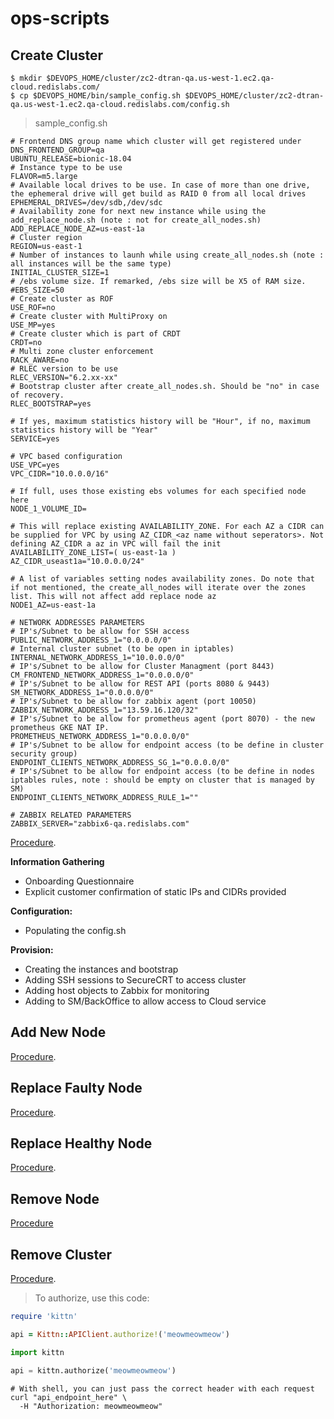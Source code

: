 # ops-scripts

## Create Cluster

```shell
$ mkdir $DEVOPS_HOME/cluster/zc2-dtran-qa.us-west-1.ec2.qa-cloud.redislabs.com/
$ cp $DEVOPS_HOME/bin/sample_config.sh $DEVOPS_HOME/cluster/zc2-dtran-qa.us-west-1.ec2.qa-cloud.redislabs.com/config.sh
```
> sample_config.sh

```shell
# Frontend DNS group name which cluster will get registered under
DNS_FRONTEND_GROUP=qa
UBUNTU_RELEASE=bionic-18.04
# Instance type to be use
FLAVOR=m5.large
# Available local drives to be use. In case of more than one drive, the ephemeral drive will get build as RAID 0 from all local drives
EPHEMERAL_DRIVES=/dev/sdb,/dev/sdc
# Availability zone for next new instance while using the add_replace_node.sh (note : not for create_all_nodes.sh)
ADD_REPLACE_NODE_AZ=us-east-1a
# Cluster region
REGION=us-east-1
# Number of instances to launh while using create_all_nodes.sh (note : all instances will be the same type)
INITIAL_CLUSTER_SIZE=1
# /ebs volume size. If remarked, /ebs size will be X5 of RAM size.
#EBS_SIZE=50
# Create cluster as ROF
USE_ROF=no
# Create cluster with MultiProxy on
USE_MP=yes
# Create cluster which is part of CRDT
CRDT=no
# Multi zone cluster enforcement
RACK_AWARE=no
# RLEC version to be use
RLEC_VERSION="6.2.xx-xx"
# Bootstrap cluster after create_all_nodes.sh. Should be "no" in case of recovery.
RLEC_BOOTSTRAP=yes

# If yes, maximum statistics history will be "Hour", if no, maximum statistics history will be "Year"
SERVICE=yes

# VPC based configuration
USE_VPC=yes
VPC_CIDR="10.0.0.0/16"

# If full, uses those existing ebs volumes for each specified node here
NODE_1_VOLUME_ID=

# This will replace existing AVAILABILITY_ZONE. For each AZ a CIDR can be supplied for VPC by using AZ_CIDR_<az name without seperators>. Not defining AZ_CIDR a az in VPC will fail the init
AVAILABILITY_ZONE_LIST=( us-east-1a )
AZ_CIDR_useast1a="10.0.0.0/24"

# A list of variables setting nodes availability zones. Do note that if not mentioned, the create_all_nodes will iterate over the zones list. This will not affect add replace node az
NODE1_AZ=us-east-1a

# NETWORK ADDRESSES PARAMETERS
# IP's/Subnet to be allow for SSH access
PUBLIC_NETWORK_ADDRESS_1="0.0.0.0/0"
# Internal cluster subnet (to be open in iptables)
INTERNAL_NETWORK_ADDRESS_1="10.0.0.0/0"
# IP's/Subnet to be allow for Cluster Managment (port 8443)
CM_FRONTEND_NETWORK_ADDRESS_1="0.0.0.0/0"
# IP's/Subnet to be allow for REST API (ports 8080 & 9443)
SM_NETWORK_ADDRESS_1="0.0.0.0/0"
# IP's/Subnet to be allow for zabbix agent (port 10050)
ZABBIX_NETWORK_ADDRESS_1="13.59.16.120/32"
# IP's/Subnet to be allow for prometheus agent (port 8070) - the new prometheus GKE NAT IP.
PROMETHEUS_NETWORK_ADDRESS_1="0.0.0.0/0"
# IP's/Subnet to be allow for endpoint access (to be define in cluster security group)
ENDPOINT_CLIENTS_NETWORK_ADDRESS_SG_1="0.0.0.0/0"
# IP's/Subnet to be allow for endpoint access (to be define in nodes iptables rules, note : should be empty on cluster that is managed by SM)
ENDPOINT_CLIENTS_NETWORK_ADDRESS_RULE_1=""

# ZABBIX RELATED PARAMETERS
ZABBIX_SERVER="zabbix6-qa.redislabs.com"
```
[Procedure](https://redislabs.atlassian.net/wiki/spaces/DevOps/pages/471793685/Create+Cluster+-+AWS).

**Information Gathering**

* Onboarding Questionnaire
* Explicit customer confirmation of static IPs and CIDRs provided

**Configuration:**

* Populating the config.sh

**Provision:**

* Creating the instances and bootstrap
* Adding SSH sessions to SecureCRT to access cluster
* Adding host objects to Zabbix for monitoring
* Adding to SM/BackOffice to allow access to Cloud service

## Add New Node
[Procedure](https://redislabs.atlassian.net/wiki/spaces/DevOps/pages/438305219/Add+a+New+Node+-+AWS).

## Replace Faulty Node
[Procedure](https://redislabs.atlassian.net/wiki/spaces/DevOps/pages/438600189/Replace+Faulty+Node+-+AWS).

## Replace Healthy Node
[Procedure](https://redislabs.atlassian.net/wiki/spaces/DevOps/pages/470089741/Replace+Healthy+Node+-+AWS).

## Remove Node
[Procedure](https://redislabs.atlassian.net/wiki/spaces/DevOps/pages/438338070/Remove+a+Node+-+AWS)

## Remove Cluster
[Procedure](https://redislabs.atlassian.net/wiki/spaces/DevOps/pages/471793668/Remove+Cluster+-+AWS).

> To authorize, use this code:

```ruby
require 'kittn'

api = Kittn::APIClient.authorize!('meowmeowmeow')
```

```python
import kittn

api = kittn.authorize('meowmeowmeow')
```

```shell
# With shell, you can just pass the correct header with each request
curl "api_endpoint_here" \
  -H "Authorization: meowmeowmeow"
```